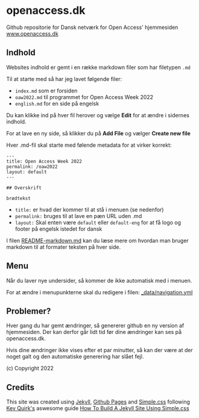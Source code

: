 # openaccess.dk

Github repositorie for Dansk netværk for Open Access' hjemmesiden www.openaccess.dk

## Indhold

Websites indhold er gemt i en række markdown filer som har filetypen `.md`

Til at starte med så har jeg lavet følgende filer:

- `index.md` som er forsiden
- `oaw2022.md` til programmet for Open Access Week 2022
- `english.md` for en side på engelsk

Du kan klikke ind på hver fil herover og vælge **Edit** for at ændre i sidernes indhold.

For at lave en ny side, så klikker du på **Add File** og vælger **Create new file**

Hver .md-fil skal starte med følende metadata for at virker korrekt:

```
---
title: Open Access Week 2022
permalink: /oaw2022
layout: default
---

## Overskrift

brødtekst
```

- `title:` er hvad der kommer til at stå i menuen (se nedenfor)
- `permalink:` bruges til at lave en pæn URL uden .md
- `layout:` Skal enten være `default` eller `default-eng` for at få logo og footer på engelsk istedet for dansk

I filen [README-markdown.md](README-markdown.md) kan du læse mere om hvordan man bruger markdown til at formater teksten på hver side.

## Menu

Når du laver nye undersider, så kommer de ikke automatisk med i menuen.

For at ændre i menupunkterne skal du redigere i filen: [_data/navigation.yml](https://github.com/openaccess-dk/openaccess-dk.github.io/blob/main/_data/navigation.yml)

## Problemer?

Hver gang du har gemt ændringer, så genererer github en ny version af hjemmesiden. Der kan derfor går lidt tid før dine ændringer kan ses på openaccess.dk.

Hvis dine ændringer ikke vises efter et par minutter, så kan der være at der noget galt og den automatiske generering har slået fejl.

(c) Copyright 2022

## Credits

This site was created using [Jekyll](https://jekyllrb.com), [Github Pages](https://pages.github.com/) and [Simple.css](https://simplecss.org) following [Kev Quirk's](https://kevq.uk) aswesome guide [How To Build A Jekyll Site Using Simple.css](https://kevq.uk/how-to-build-jekyll-site-simple-css/)
